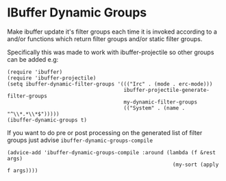 # IBuffer Dynamic Groups
Make ibuffer update it's filter groups each time it is invoked according to a and/or functions which return filter groups and/or static filter groups.

Specifically this was made to work with ibuffer-projectile so other groups can be added e.g:
```elisp
(require 'ibuffer)
(require 'ibuffer-projectile)
(setq ibuffer-dynamic-filter-groups '((("Irc" . (mode . erc-mode)))
                                      ibuffer-projectile-generate-filter-groups
    				                  my-dynamic-filter-groups
                                      (("System" . (name . "^\\*.*\\*$")))))
(ibuffer-dynamic-groups t)
```

If you want to do pre or post processing on the generated list of filter groups just advise `ibuffer-dynamic-groups-compile`
```elisp
(advice-add 'ibuffer-dynamic-groups-compile :around (lambda (f &rest args)
                                                      (my-sort (apply f args))))
```
